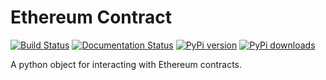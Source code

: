 # Ethereum Contract

[![Build Status](https://travis-ci.org/pipermerriam/ethereum-contract.png)](https://travis-ci.org/pipermerriam/ethereum-contract)
[![Documentation Status](https://readthedocs.org/projects/ethereum-contract/badge/?version=latest)](https://readthedocs.org/projects/ethereum-contract/?badge=latest)
[![PyPi version](https://img.shields.io/pypi/v/ethereum-contract.svg)](https://pypi.python.org/pypi/ethereum-contract)
[![PyPi downloads](https://img.shields.io/pypi/dm/ethereum-contract.svg)](https://pypi.python.org/pypi/ethereum-ipc-utils)
   

A python object for interacting with Ethereum contracts.
